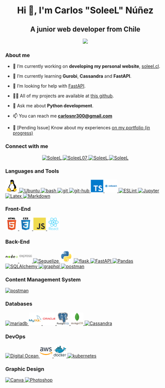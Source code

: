 <h1 align="center">Hi 👋, I'm Carlos "SoleeL" Núñez</h1>
<h2 align="center">A junior web developer from Chile</h2>

<p align="center"> <img src="https://komarev.com/ghpvc/?username=soleel&style=flat-square"/> </p>

<h3 aling="left"> About me</h3>

-   🔭 I’m currently working on **developing my personal website**, [soleel.cl](soleel.cl).

-   🌱 I’m currently learning **Gurobi**, **Cassandra** and **FastAPI**.

-   🤝 I’m looking for help with [FastAPI](https://fastapi.tiangolo.com/).

-   👨‍💻 All of my projects are available at [this github](https://github.com/SoleeL?tab=repositories).

-   💬 Ask me about **Python development**.

-   📫 You can reach me **carlosnr300@gmail.com**

-   📄 [Pending Issue] Know about my experiences [on my portfolio (in progress)](https://soleel.cl/portfolio)


### Connect with me
<p align="center">
<a href="https://linkedin.com/in/soleel" target="blank"> <img align="center" src="https://img.shields.io/badge/linkedin-%230077B5.svg?&style=for-the-badge&logo=linkedin&logoColor=white" alt="SoleeL"/> </a>
<a href="https://twitter.com/soleel07" target="blank"> <img align="center" src="https://img.shields.io/badge/twitter-%2320A1F1.svg?&style=for-the-badge&logo=twitter&logoColor=white" alt="SoleeL07"/> </a>
<a href="https://www.twitch.tv/soleel" target="blank"> <img align="center" src="https://img.shields.io/badge/twitch-purple?&style=for-the-badge&logo=twitch&logoColor=white" alt="SoleeL"/> </a>
<a href="https://discord.gg/dCYx6cXkv5" target="blank"> <img align="center" src="https://img.shields.io/badge/discord-darkslateblue?&style=for-the-badge&logo=discord&logoColor=white" alt="SoleeL"/> </a> 
</p>


### Languages and Tools
<!-- Tools -->
<p align="left"> 
<a href="https://www.linux.org/" target="_blank" rel="noreferrer"> <img src="https://raw.githubusercontent.com/devicons/devicon/master/icons/linux/linux-original.svg" alt="linux" width="40" height="40"/> </a> 
<a href="https://ubuntu.com/" target="_blank" rel="noreferrer">
<img src="https://cdn.jsdelivr.net/gh/devicons/devicon/icons/ubuntu/ubuntu-plain.svg"  alt="Ubuntu" width="40" height="40"/>
</a> 
<a href="https://www.gnu.org/software/bash/" target="_blank" rel="noreferrer"> <img src="https://www.vectorlogo.zone/logos/gnu_bash/gnu_bash-icon.svg" alt="bash" width="40" height="40"/> </a> 
<a href="https://git-scm.com/" target="_blank"> <img src="https://www.vectorlogo.zone/logos/git-scm/git-scm-icon.svg" alt="git" width="40" height="40"/> </a> 
<a href="https://github.com/" target="_blank"> <img src="https://cdn.jsdelivr.net/gh/devicons/devicon/icons/github/github-original.svg"  alt="git-hub" width="40" height="40" /> </a> 
<a href="https://www.typescriptlang.org/" target="_blank" rel="noreferrer"> <img src="https://raw.githubusercontent.com/devicons/devicon/master/icons/typescript/typescript-original.svg" alt="typescript" width="40" height="40"/> </a> 
<a href="https://webpack.js.org" target="_blank" rel="noreferrer"> <img src="https://raw.githubusercontent.com/devicons/devicon/d00d0969292a6569d45b06d3f350f463a0107b0d/icons/webpack/webpack-original-wordmark.svg" alt="webpack" width="40" height="40"/> </a>
<a href="https://eslint.org/" target="_blank" rel="noreferrer"> <img src="https://cdn.jsdelivr.net/gh/devicons/devicon/icons/eslint/eslint-original.svg" alt="ESLint" width="40" height="40"/> </a>
<a href="https://jupyter.org/" target="_blank" rel="noreferrer"> <img src="https://cdn.jsdelivr.net/gh/devicons/devicon/icons/jupyter/jupyter-original-wordmark.svg" alt="Jupyter" width="40" height="40"/> </a> 
<a href="https://www.latex-project.org/" target="_blank" rel="noreferrer"> <img src="https://cdn.jsdelivr.net/gh/devicons/devicon/icons/latex/latex-original.svg" alt="Latex" width="40" height="40"/> </a> 
<a href="https://www.markdownguide.org/" target="_blank" rel="noreferrer"> <img src="https://cdn.jsdelivr.net/gh/devicons/devicon/icons/markdown/markdown-original.svg" alt="Markdown" width="40" height="40" > </a>
</p>


### Front-End
<!-- Front-end -->
<p align="left"> 
<a href="https://www.w3.org/html/" target="_blank" rel="noreferrer"> <img src="https://raw.githubusercontent.com/devicons/devicon/master/icons/html5/html5-original-wordmark.svg" alt="html5" width="40" height="40"/> </a>
<a href="https://www.w3schools.com/css/" target="_blank" rel="noreferrer"> <img src="https://raw.githubusercontent.com/devicons/devicon/master/icons/css3/css3-original-wordmark.svg" alt="css3" width="40" height="40"/> </a>
<a href="https://developer.mozilla.org/en-US/docs/Web/JavaScript" target="_blank"> <img src="https://raw.githubusercontent.com/devicons/devicon/master/icons/javascript/javascript-original.svg" alt="javascript" width="40" height="40"/> </a>
<a href="https://reactjs.org/" target="_blank" rel="noreferrer"> <img src="https://raw.githubusercontent.com/devicons/devicon/master/icons/react/react-original-wordmark.svg" alt="react" width="40" height="40"/> </a> 
</p>


### Back-End
<!-- Back-end -->
<p align="left"> 
<a href="https://nodejs.org" target="_blank"> <img src="https://raw.githubusercontent.com/devicons/devicon/master/icons/nodejs/nodejs-original-wordmark.svg" alt="nodejs" width="40" height="40"/> </a> 
<a href="https://expressjs.com" target="_blank"> <img src="https://raw.githubusercontent.com/devicons/devicon/master/icons/express/express-original-wordmark.svg" alt="express" width="40" height="40"/> </a> 
<a href="https://sequelize.org/" target="_blank"> <img src="https://cdn.jsdelivr.net/gh/devicons/devicon/icons/sequelize/sequelize-original.svg" alt="Sequelize" width="40" height="40" /> </a> 
<a href="https://www.python.org" target="_blank"> <img src="https://raw.githubusercontent.com/devicons/devicon/master/icons/python/python-original.svg" alt="python" width="40" height="40"/> </a> 
<a href="https://flask.palletsprojects.com/" target="_blank"> <img src="https://www.vectorlogo.zone/logos/pocoo_flask/pocoo_flask-icon.svg" alt="flask" width="40" height="40"/> </a> 
<a href="https://pandas.pydata.org/" target="_blank" rel="noreferrer"> <img src="https://cdn.jsdelivr.net/gh/devicons/devicon/icons/fastapi/fastapi-original.svg" alt="FastAPI" width="40" height="40"/> </a>
<a href="https://fastapi.tiangolo.com/" target="_blank" rel="noreferrer"> <img src="https://cdn.jsdelivr.net/gh/devicons/devicon/icons/pandas/pandas-original.svg" alt="Pandas" width="40" height="40"/>  </a>
<a href="https://www.sqlalchemy.org/" target="_blank" rel="noreferrer"> <img src="https://cdn.jsdelivr.net/gh/devicons/devicon/icons/sqlalchemy/sqlalchemy-original.svg" alt="SQLAlchemy" width="40" height="40"/>  </a>
<a href="https://graphql.org" target="_blank" rel="noreferrer"> <img src="https://www.vectorlogo.zone/logos/graphql/graphql-icon.svg" alt="graphql" width="40" height="40"/> </a>
<!-- <a href="https://www.rabbitmq.com" target="_blank" rel="noreferrer"> <img src="https://www.vectorlogo.zone/logos/rabbitmq/rabbitmq-icon.svg" alt="rabbitMQ" width="40" height="40"/> </a>  -->
<a href="https://postman.com" target="_blank"> <img src="https://www.vectorlogo.zone/logos/getpostman/getpostman-icon.svg" alt="postman" width="40" height="40"/> </a> 
</p>


### Content Management System
<!-- CMS -->
<p align="left"> 
<a href="https://postman.com" target="_blank"> <img src="https://cdn.jsdelivr.net/gh/devicons/devicon/icons/wordpress/wordpress-original.svg"  alt="postman" width="40" height="40"/> </a>
</p>




### Databases
<!-- Databases -->
<p align="left"> 
<a href="https://mariadb.org/" target="_blank"> <img src="https://www.vectorlogo.zone/logos/mariadb/mariadb-icon.svg" alt="mariadb" width="40" height="40"/> </a> 
<a href="https://www.mysql.com/" target="_blank"> <img src="https://raw.githubusercontent.com/devicons/devicon/master/icons/mysql/mysql-original-wordmark.svg" alt="mysql" width="40" height="40"/> </a> 
<a href="https://www.oracle.com/" target="_blank"> <img src="https://raw.githubusercontent.com/devicons/devicon/master/icons/oracle/oracle-original.svg" alt="oracle" width="40" height="40"/> </a>
<a href="https://www.postgresql.org" target="_blank"> <img src="https://raw.githubusercontent.com/devicons/devicon/master/icons/postgresql/postgresql-original-wordmark.svg" alt="postgresql" width="40" height="40"/> </a>
<a href="https://www.mongodb.com/" target="_blank" rel="noreferrer"> <img src="https://raw.githubusercontent.com/devicons/devicon/master/icons/mongodb/mongodb-original-wordmark.svg" alt="mongodb" width="40" height="40"/> </a>
<a href="https://cassandra.apache.org/_/index.html" target="_blank" rel="noreferrer"> <img src="https://icomoon.io/iconsabf18a1/4/120.svg" alt="Cassandra" width="40" height="40"/> </a>
</p>


### DevOps
<!-- DevOps -->
<p align="left"> 

<a href="https://www.digitalocean.com/" target="_blank" rel="noreferrer"> <img src="https://cdn.jsdelivr.net/gh/devicons/devicon/icons/digitalocean/digitalocean-original.svg" alt="Digital Ocean" width="40" height="40" /> </a>
<a href="https://aws.amazon.com" target="_blank" rel="noreferrer"> <img src="https://raw.githubusercontent.com/devicons/devicon/master/icons/amazonwebservices/amazonwebservices-original-wordmark.svg" alt="AWS" width="40" height="40"/> </a>
<a href="https://www.docker.com/" target="_blank" rel="noreferrer"> <img src="https://raw.githubusercontent.com/devicons/devicon/master/icons/docker/docker-original-wordmark.svg" alt="docker" width="40" height="40"/> </a>
<a href="https://kubernetes.io" target="_blank" rel="noreferrer"> <img src="https://www.vectorlogo.zone/logos/kubernetes/kubernetes-icon.svg" alt="kubernetes" width="40" height="40"/> </a>

<!-- <a href="https://www.jenkins.io" target="_blank" rel="noreferrer"> <img src="https://www.vectorlogo.zone/logos/jenkins/jenkins-icon.svg" alt="jenkins" width="40" height="40"/> </a>  -->
</p>


### Graphic Design
<!-- DevOps -->
<p align="left"> 
<a href="https://www.canva.com/" target="_blank" rel="noreferrer"> <img src="https://cdn.jsdelivr.net/gh/devicons/devicon/icons/canva/canva-original.svg" alt="Canva" width="40" height="40"/> </a> 
<a href="https://www.adobe.com/cl/products/photoshop.html" target="_blank" rel="noreferrer"> <img src="https://cdn.jsdelivr.net/gh/devicons/devicon/icons/photoshop/photoshop-plain.svg" alt="Photoshop" width="40" height="40"/> </a>
</p>
